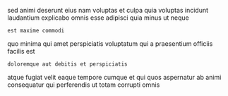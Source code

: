 <!--
title: Realigned secondary help-desk
author: Meaghan
date: 2014-10-02-1516
link: 2014-10-02-1516-realigned-secondary-help-desk
tags: [2015,Technology,free,Linux]
-->

sed animi deserunt
eius nam voluptas
et culpa quia voluptas
incidunt laudantium explicabo
omnis esse adipisci quia minus ut neque
 	est maxime commodi
quo minima qui amet perspiciatis voluptatum qui a praesentium
officiis facilis est
 	doloremque aut debitis et perspiciatis
atque fugiat velit eaque tempore
cumque et qui quos
aspernatur ab animi consequatur qui perferendis ut totam corrupti omnis